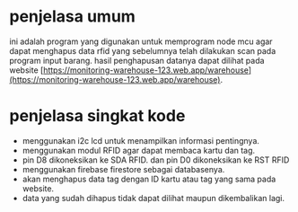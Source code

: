 # penjelasa umum
ini adalah program yang digunakan untuk memprogram node mcu agar dapat menghapus data rfid yang sebelumnya telah dilakukan scan pada program input barang. hasil penghapusan datanya dapat dilihat pada website [https://monitoring-warehouse-123.web.app/warehouse](https://monitoring-warehouse-123.web.app/warehouse).

# penjelasa singkat kode
- menggunakan i2c lcd untuk menampilkan informasi pentingnya.
- menggunakan modul RFID agar dapat membaca kartu dan tag.
- pin D8 dikoneksikan ke SDA RFID. dan pin D0 dikoneksikan ke RST RFID 
- menggunakan firebase firestore sebagai databasenya.
- akan menghapus data tag dengan ID kartu atau tag yang sama pada website.
- data yang sudah dihapus tidak dapat dilihat maupun dikembalikan lagi.